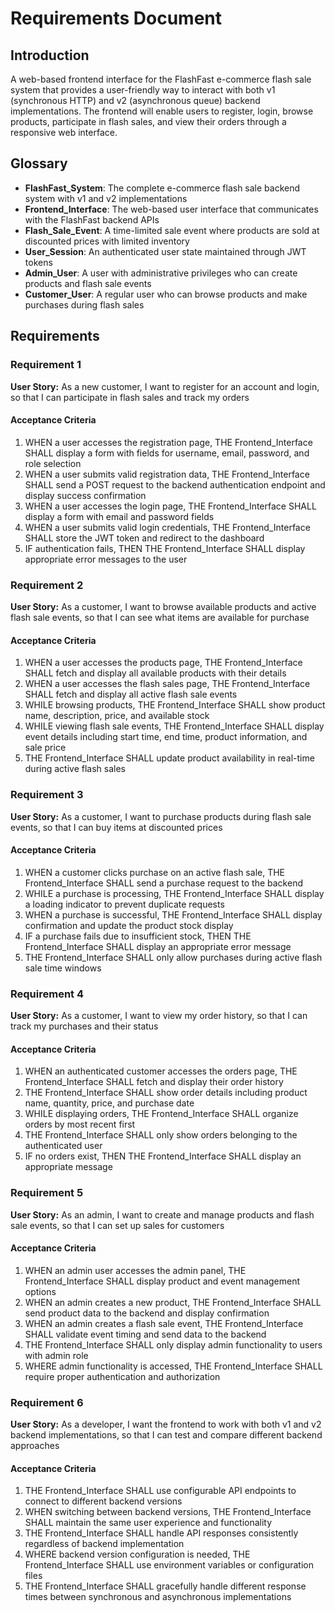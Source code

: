 # Requirements Document

## Introduction

A web-based frontend interface for the FlashFast e-commerce flash sale system that provides a user-friendly way to interact with both v1 (synchronous HTTP) and v2 (asynchronous queue) backend implementations. The frontend will enable users to register, login, browse products, participate in flash sales, and view their orders through a responsive web interface.

## Glossary

- **FlashFast_System**: The complete e-commerce flash sale backend system with v1 and v2 implementations
- **Frontend_Interface**: The web-based user interface that communicates with the FlashFast backend APIs
- **Flash_Sale_Event**: A time-limited sale event where products are sold at discounted prices with limited inventory
- **User_Session**: An authenticated user state maintained through JWT tokens
- **Admin_User**: A user with administrative privileges who can create products and flash sale events
- **Customer_User**: A regular user who can browse products and make purchases during flash sales

## Requirements

### Requirement 1

**User Story:** As a new customer, I want to register for an account and login, so that I can participate in flash sales and track my orders

#### Acceptance Criteria

1. WHEN a user accesses the registration page, THE Frontend_Interface SHALL display a form with fields for username, email, password, and role selection
2. WHEN a user submits valid registration data, THE Frontend_Interface SHALL send a POST request to the backend authentication endpoint and display success confirmation
3. WHEN a user accesses the login page, THE Frontend_Interface SHALL display a form with email and password fields
4. WHEN a user submits valid login credentials, THE Frontend_Interface SHALL store the JWT token and redirect to the dashboard
5. IF authentication fails, THEN THE Frontend_Interface SHALL display appropriate error messages to the user

### Requirement 2

**User Story:** As a customer, I want to browse available products and active flash sale events, so that I can see what items are available for purchase

#### Acceptance Criteria

1. WHEN a user accesses the products page, THE Frontend_Interface SHALL fetch and display all available products with their details
2. WHEN a user accesses the flash sales page, THE Frontend_Interface SHALL fetch and display all active flash sale events
3. WHILE browsing products, THE Frontend_Interface SHALL show product name, description, price, and available stock
4. WHILE viewing flash sale events, THE Frontend_Interface SHALL display event details including start time, end time, product information, and sale price
5. THE Frontend_Interface SHALL update product availability in real-time during active flash sales

### Requirement 3

**User Story:** As a customer, I want to purchase products during flash sale events, so that I can buy items at discounted prices

#### Acceptance Criteria

1. WHEN a customer clicks purchase on an active flash sale, THE Frontend_Interface SHALL send a purchase request to the backend
2. WHILE a purchase is processing, THE Frontend_Interface SHALL display a loading indicator to prevent duplicate requests
3. WHEN a purchase is successful, THE Frontend_Interface SHALL display confirmation and update the product stock display
4. IF a purchase fails due to insufficient stock, THEN THE Frontend_Interface SHALL display an appropriate error message
5. THE Frontend_Interface SHALL only allow purchases during active flash sale time windows

### Requirement 4

**User Story:** As a customer, I want to view my order history, so that I can track my purchases and their status

#### Acceptance Criteria

1. WHEN an authenticated customer accesses the orders page, THE Frontend_Interface SHALL fetch and display their order history
2. THE Frontend_Interface SHALL show order details including product name, quantity, price, and purchase date
3. WHILE displaying orders, THE Frontend_Interface SHALL organize orders by most recent first
4. THE Frontend_Interface SHALL only show orders belonging to the authenticated user
5. IF no orders exist, THEN THE Frontend_Interface SHALL display an appropriate message

### Requirement 5

**User Story:** As an admin, I want to create and manage products and flash sale events, so that I can set up sales for customers

#### Acceptance Criteria

1. WHEN an admin user accesses the admin panel, THE Frontend_Interface SHALL display product and event management options
2. WHEN an admin creates a new product, THE Frontend_Interface SHALL send product data to the backend and display confirmation
3. WHEN an admin creates a flash sale event, THE Frontend_Interface SHALL validate event timing and send data to the backend
4. THE Frontend_Interface SHALL only display admin functionality to users with admin role
5. WHERE admin functionality is accessed, THE Frontend_Interface SHALL require proper authentication and authorization

### Requirement 6

**User Story:** As a developer, I want the frontend to work with both v1 and v2 backend implementations, so that I can test and compare different backend approaches

#### Acceptance Criteria

1. THE Frontend_Interface SHALL use configurable API endpoints to connect to different backend versions
2. WHEN switching between backend versions, THE Frontend_Interface SHALL maintain the same user experience and functionality
3. THE Frontend_Interface SHALL handle API responses consistently regardless of backend implementation
4. WHERE backend version configuration is needed, THE Frontend_Interface SHALL use environment variables or configuration files
5. THE Frontend_Interface SHALL gracefully handle different response times between synchronous and asynchronous implementations
